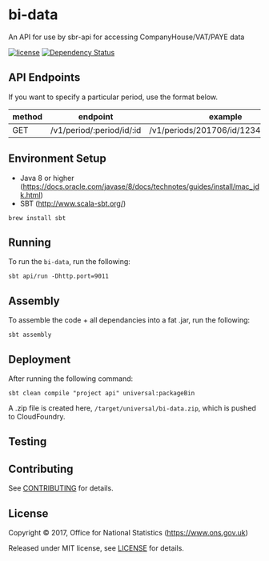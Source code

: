 # bi-data
An API for use by sbr-api for accessing CompanyHouse/VAT/PAYE data

[![license](https://img.shields.io/github/license/mashape/apistatus.svg)]() [![Dependency Status](https://www.versioneye.com/user/projects/596f195e6725bd0027f25e93/badge.svg?style=flat-square)](https://www.versioneye.com/user/projects/596f195e6725bd0027f25e93)

## API Endpoints

If you want to specify a particular period, use the format below.

| method | endpoint                                         | example                               |
|--------|--------------------------------------------------|---------------------------------------|
| GET    | /v1/period/:period/id/:id                        | /v1/periods/201706/id/123412341234    |


## Environment Setup

* Java 8 or higher (https://docs.oracle.com/javase/8/docs/technotes/guides/install/mac_jdk.html)
* SBT (http://www.scala-sbt.org/)

```shell
brew install sbt
```

## Running

To run the `bi-data`, run the following:

``` shell
sbt api/run -Dhttp.port=9011
```

## Assembly

To assemble the code + all dependancies into a fat .jar, run the following:

```shell
sbt assembly
```

## Deployment

After running the following command:
 
```shell
sbt clean compile "project api" universal:packageBin
```

A .zip file is created here, `/target/universal/bi-data.zip`, which is pushed to CloudFoundry.

## Testing

## Contributing

See [CONTRIBUTING](CONTRIBUTING.md) for details.

## License

Copyright ©‎ 2017, Office for National Statistics (https://www.ons.gov.uk)

Released under MIT license, see [LICENSE](LICENSE) for details.
